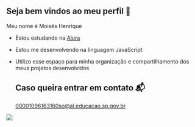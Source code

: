## Seja bem vindos ao meu perfil 💛

Meu nome é Moisés Henrique

- Estou estudando na [Alura](https://www.alura.com.br)
- Estou me desenvolvendo na linguagem JavaScript
- Utilizo esse espaço para minha organização e compartilhamento dos meus projetos desenvolvidos

  ## Caso queira entrar em contato 📬

  00001096163160so@al.educacao.sp.gov.br

![](https://media1.tenor.com/m/NVP2kRD7CHsAAAAC/dancing-dog.gif)

